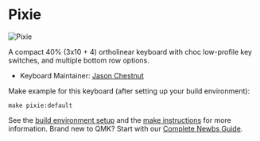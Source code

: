 # Pixie

![Pixie](https://i.imgur.com/q2M3uEU.jpg)

A compact 40% (3x10 + 4) ortholinear keyboard with choc low-profile key switches, and multiple bottom row options.

* Keyboard Maintainer: [Jason Chestnut](https://github.com/shurikai)

Make example for this keyboard (after setting up your build environment):

    make pixie:default

See the [build environment setup](https://docs.qmk.fm/#/getting_started_build_tools) and the [make instructions](https://docs.qmk.fm/#/getting_started_make_guide) for more information. Brand new to QMK? Start with our [Complete Newbs Guide](https://docs.qmk.fm/#/newbs).

